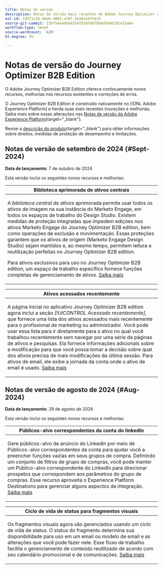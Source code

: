 ```yaml
---
title: Notas de versão
description: Notas de versão mais recentes do Adobe Journey Optimizer edição B2B
exl-id: 7d3f1c26-d8a6-4065-a70f-5b30cb975dc8
source-git-commit: 235f54e4db84554f83076070b0d549e29141ba6e
workflow-type: tm+mt
source-wordcount: '420'
ht-degree: 9%

---
```


# Notas de versão do Journey Optimizer B2B Edition

O Adobe Journey Optimizer B2B Edition oferece continuamente novos recursos, melhorias nos recursos existentes e correções de erros.

O Journey Optimizer B2B Edition é construído nativamente no [!DNL Adobe Experience Platform] e herda suas mais recentes inovações e melhorias. Saiba mais sobre essas alterações nas [Notas de versão da Adobe Experience Platform](https://experienceleague.adobe.com/en/docs/experience-platform/release-notes/latest?lang=pt-BR){target="_blank"}.

Revise a [descrição do produto](https://helpx.adobe.com/legal/product-descriptions/adobe-journey-optimizer-b2b.html){target="_blank"} para obter informações sobre direitos, medidas de proteção de desempenho e limitações.

## Notas de versão de setembro de 2024 {#Sept-2024}

**Data de lançamento**: 7 de outubro de 2024

Esta versão inclui os seguintes novos recursos e melhorias:

<table>
<thead>
<tr>
<th><strong>Biblioteca aprimorada de ativos centrais</strong><br/></th>
</tr>
</thead>
<tbody>
<tr>
<td>
<p>A <i>biblioteca central de ativos</i> aprimorada permite usar todos os ativos de imagem na sua instância do Marketo Engage, em todos os espaços de trabalho do Design Studio. Existem medidas de proteção integradas que impedem edições nos ativos Marketo Engage do Journey Optimizer B2B edition, bem como operações de exclusão e movimentação. Essas proteções garantem que os ativos de origem (Marketo Engage Design Studio) sejam mantidos e, ao mesmo tempo, permitem leitura e reutilização perfeitas no Journey Optimizer B2B edition. </p>
<p>Para ativos exclusivos para uso no Journey Optimizer B2B edition, um espaço de trabalho específico fornece funções completas de gerenciamento de ativos. <a href="../content/marketo-engage-design-studio.md">Saiba mais</a></p>
</td>
</tr>
</tbody>
</table>

<table>
<thead>
<tr>
<th><strong>Ativos acessados recentemente</strong><br/></th>
</tr>
</thead>
<tbody>
<tr>
<td>
<p>A página inicial no aplicativo Journey Optimizer B2B edition agora inclui a seção <i>[!UICONTROL Acessado recentemente]</i>, que fornece uma lista dos ativos acessados mais recentemente para o profissional de marketing ou administrador. Você pode usar essa lista para ir diretamente para o ativo no qual você trabalhou recentemente sem navegar por uma série de páginas de ativos e pesquisas. Ela fornece informações adicionais sobre a modificação para que você possa tomar a decisão sobre qual dos ativos precisa de mais modificações da última sessão. Para ativos de email, ele exibe a jornada da conta onde o ativo de email é usado. <a href="../home-page.md">Saiba mais</a>
</td>
</tr>
</tbody>
</table>

## Notas de versão de agosto de 2024 {#Aug-2024}

**Data de lançamento**: 29 de agosto de 2024

Esta versão inclui os seguintes novos recursos e melhorias:

<table>
<thead>
<tr>
<th><strong>Públicos-alvo correspondentes da conta do linkedIn</strong><br/></th>
</tr>
</thead>
<tbody>
<tr>
<td>
<p>Gere públicos-alvo de anúncio do LinkedIn por meio de Públicos-alvo correspondentes da conta para ajudar você a preencher funções vazias em seus grupos de compra. Definindo um conjunto de filtros de grupo de compras, você pode manter um Público-alvo correspondente do LinkedIn para direcionar prospetos que correspondem aos parâmetros do grupo de compras. Esse recurso aproveita o Experience Platform Destinations para gerenciar alguns aspectos da integração. <a href="../data/linkedin-account-matched-audiences.md">Saiba mais</a>
</td>
</tr>
</tbody>
</table>

<table>
<thead>
<tr>
<th><strong>Ciclo de vida de status para fragmentos visuais</strong><br/></th>
</tr>
</thead>
<tbody>
<tr>
<td>
<p>Os fragmentos visuais agora são gerenciados usando um ciclo de vida de status. O status do fragmento determina sua disponibilidade para uso em um email ou modelo de email e as alterações que você pode fazer nele. Esse fluxo de trabalho facilita o gerenciamento de conteúdo reutilizado de acordo com seu calendário promocional e de comunicações. <a href="../content/fragments.md#fragment-status-and-lifecycle">Saiba mais</a>
</td>
</tr>
</tbody>
</table>
